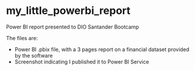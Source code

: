 # my_little_powerbi_report
Power BI report presented to DIO Santander Bootcamp

The files are:
- Power BI .pbix file, with a 3 pages report on a financial dataset provided by the software
- Screenshot indicating I published it to Power BI Service
